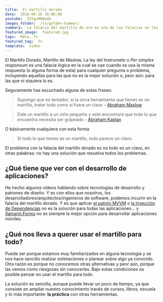 ```yaml
---
title:  El martillo dorado
date:  2016-09-26 18:00:00
youtube:  52VgvMQWydA
images_folder:  /tv/golden-hammer/
summary:  La falacia del martillo de oro es una de las falacias en las cuales los desarrolladores caemos con mayor facilidad, esta implica el propner una única solución para distintos tipos de problemas. Estas "soluciones" pueden ser un IDE, un patrón de diseño o hasta un lenguaje de programación.
featured_image:  featured.jpg
tags:  Meta, Tv
featured_tag:  Tv
template:  video
---
```


El Martillo Dorado, Martillo de Maslow, La ley del Instrumeto o *Per simplex responsum* es una falacia lógica en la cual se cae cuando se usa la misma respuesta (o alguna forma de esta) para cualquier pregunta o problema, incluyendo aquellas para las que no es la mejor solución o, peor aún: para las que ni siquiera lo es.    

Seguramente has escuchado alguna de estas frases:  

> Supongo que es tentador, si la únca herramienta que tienes es un martillo, tratar todo como si fuera un clavo - [Abraham Maslow](https://books.google.com.mx/books?id=3_40fK8PW6QC&printsec=frontcover#v=onepage&q=Hammer&f=false)

> Dale un martillo a un niño pequeño y este encontrará que todo lo que encuentra necesita ser golpeado - [Abraham Kaplan](https://books.google.com.mx/books?id=OYe6fsXSP3IC&pg=PA28&dq=%22law+of+the+instrument%22+inauthor:kaplan&redir_esc=y#v=onepage&q=%22law%20of%20the%20instrument%22%20inauthor%3Akaplan&f=false)

O básicamente cualquiera con esta forma

> Si todo lo que tienes es un martillo, todo parece un clavo.  

El problema con la falacia del martillo dorado es no todo es un clavo, en otras palabras: no hay una solución que resuelva todos los problemas.

## ¿Qué tiene que ver con el desarrollo de aplicaciones?
 
He hecho algunos vídeos hablando sobre tecnologías de desarrollo y patrones de diseño. Y es con ellos que nosotros, los desarrolladores/arquitectos/ingenieros de software, podemos incurrir en la falacia del martillo dorado. Y es que aplicar <a href="../mvvm" target="_blank">el patrón MVVM</a> o <a href="../inyeccion-dependencias" target="_blank">la Inyección de Dependencias</a> no es la solución para todas las aplicaciones… y <a href="../xamarin-forms" target="_blank">Xamarin.Forms</a> no es siempre la mejor opción para desarrollar aplicaciones móviles.

## ¿Qué nos lleva a querer usar el martillo para todo?  
Puede ser porque estamos muy familiarizados en alguna tecnología y se nos hace sencillo realizar estimaciones o planear sobre algo ya conocido. Otra razón es porque no conocemos otras alternativas y peor aún, porque las vemos como riesgosas sin conocerlas. Bajo estas condiciones es posible pensar en usar el martillo para todo. 

La solución es sencilla, aunque puede llevar un poco de tiempo, ya que consiste en ampliar nuestro conocimiento través de cursos, libros, escuela y lo más importante: **la práctica** con otras herramientas.  